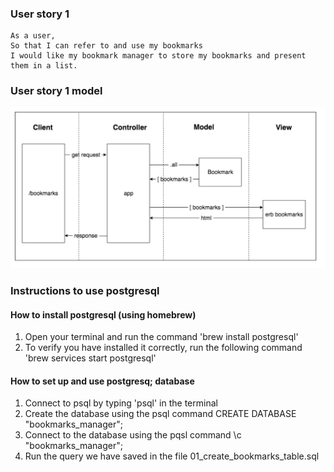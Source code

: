 ### User story 1

```
As a user,
So that I can refer to and use my bookmarks
I would like my bookmark manager to store my bookmarks and present them in a list.

```

### User story 1 model

![alt text](first_user_story_model.png)


### Instructions to use postgresql

#### How to install postgresql (using homebrew)

  1. Open your terminal and run the command 'brew install postgresql'
  2. To verify you have installed it correctly, run the following command 'brew services start postgresql'

#### How to set up and use postgresq; database

  1. Connect to psql by typing 'psql' in the terminal
  2. Create the database using the psql command CREATE DATABASE "bookmarks_manager";
  3. Connect to the database using the pqsl command \c "bookmarks_manager";
  4. Run the query we have saved in the file 01_create_bookmarks_table.sql
